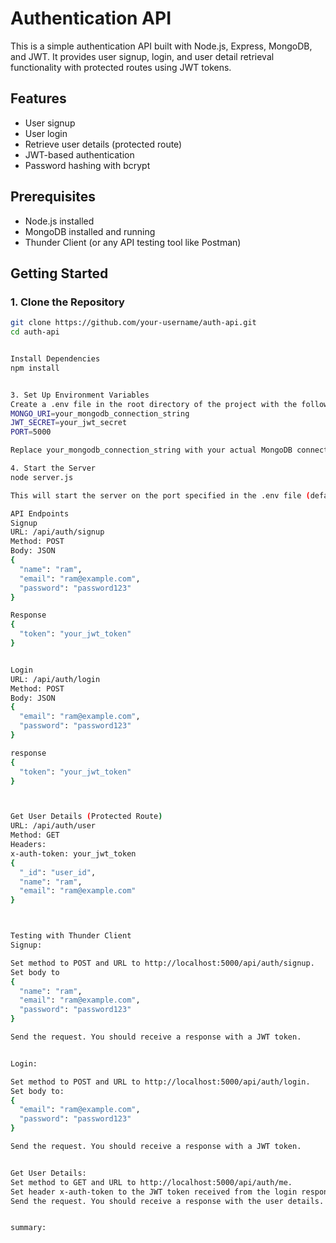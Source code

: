 # Authentication API

This is a simple authentication API built with Node.js, Express, MongoDB, and JWT. It provides user signup, login, and user detail retrieval functionality with protected routes using JWT tokens.

## Features

- User signup
- User login
- Retrieve user details (protected route)
- JWT-based authentication
- Password hashing with bcrypt

## Prerequisites

- Node.js installed
- MongoDB installed and running
- Thunder Client (or any API testing tool like Postman)

## Getting Started

### 1. Clone the Repository

```bash
git clone https://github.com/your-username/auth-api.git
cd auth-api


Install Dependencies
npm install


3. Set Up Environment Variables
Create a .env file in the root directory of the project with the following content:
MONGO_URI=your_mongodb_connection_string
JWT_SECRET=your_jwt_secret
PORT=5000

Replace your_mongodb_connection_string with your actual MongoDB connection string and your_jwt_secret with a secure secret key for JWT signing.

4. Start the Server
node server.js

This will start the server on the port specified in the .env file (default is 5000).

API Endpoints
Signup
URL: /api/auth/signup
Method: POST
Body: JSON
{
  "name": "ram",
  "email": "ram@example.com",
  "password": "password123"
}

Response
{
  "token": "your_jwt_token"
}


Login
URL: /api/auth/login
Method: POST
Body: JSON
{
  "email": "ram@example.com",
  "password": "password123"
}

response
{
  "token": "your_jwt_token"
}



Get User Details (Protected Route)
URL: /api/auth/user
Method: GET
Headers:
x-auth-token: your_jwt_token
{
  "_id": "user_id",
  "name": "ram",
  "email": "ram@example.com"
}



Testing with Thunder Client
Signup:

Set method to POST and URL to http://localhost:5000/api/auth/signup.
Set body to
{
  "name": "ram",
  "email": "ram@example.com",
  "password": "password123"
}

Send the request. You should receive a response with a JWT token.


Login:

Set method to POST and URL to http://localhost:5000/api/auth/login.
Set body to:
{
  "email": "ram@example.com",
  "password": "password123"
}

Send the request. You should receive a response with a JWT token.


Get User Details:
Set method to GET and URL to http://localhost:5000/api/auth/me.
Set header x-auth-token to the JWT token received from the login response.
Send the request. You should receive a response with the user details.


summary:

